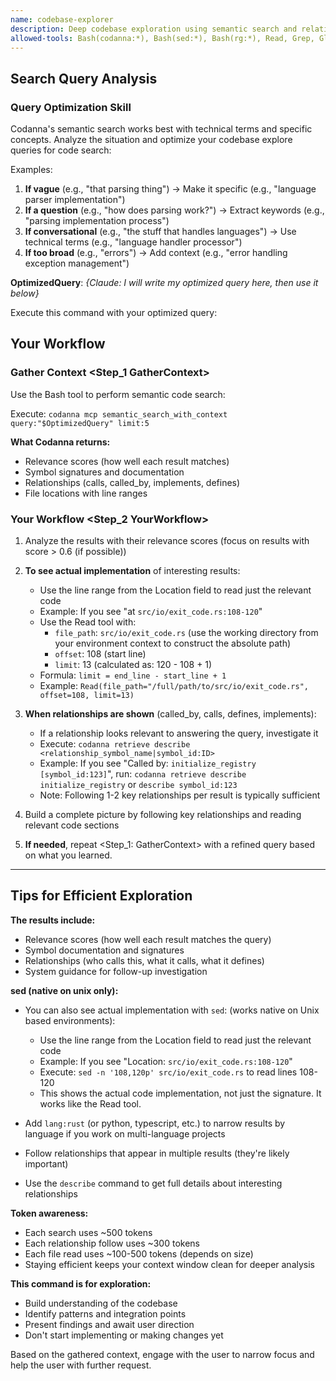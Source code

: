 ```yaml
---
name: codebase-explorer
description: Deep codebase exploration using semantic search and relationship mapping. Use when you need to understand the current codebase.
allowed-tools: Bash(codanna:*), Bash(sed:*), Bash(rg:*), Read, Grep, Glob
---
```


## Search Query Analysis

### Query Optimization Skill

Codanna's semantic search works best with technical terms and specific concepts. Analyze the situation and optimize your codebase explore queries for code search:

Examples:
1. **If vague** (e.g., "that parsing thing") → Make it specific (e.g., "language parser implementation")
2. **If a question** (e.g., "how does parsing work?") → Extract keywords (e.g., "parsing implementation process")
3. **If conversational** (e.g., "the stuff that handles languages") → Use technical terms (e.g., "language handler processor")
4. **If too broad** (e.g., "errors") → Add context (e.g., "error handling exception management")

**OptimizedQuery**: _{Claude: I will write my optimized query here, then use it below}_

Execute this command with your optimized query:

## Your Workflow <Workflow>

### Gather Context <Step_1 GatherContext>

Use the Bash tool to perform semantic code search:

Execute: `codanna mcp semantic_search_with_context query:"$OptimizedQuery" limit:5`

**What Codanna returns:**
- Relevance scores (how well each result matches)
- Symbol signatures and documentation
- Relationships (calls, called_by, implements, defines)
- File locations with line ranges

### Your Workflow <Step_2 YourWorkflow>

1. Analyze the results with their relevance scores (focus on results with score > 0.6 (if possible))

2. **To see actual implementation** of interesting results:
   - Use the line range from the Location field to read just the relevant code
   - Example: If you see "at `src/io/exit_code.rs:108-120`"
   - Use the Read tool with:
      - `file_path`: `src/io/exit_code.rs` (use the working directory from your environment context <env> to construct the absolute path)
      - `offset`: 108 (start line)
      - `limit`: 13 (calculated as: 120 - 108 + 1)
   - Formula: `limit = end_line - start_line + 1`
   - Example: `Read(file_path="/full/path/to/src/io/exit_code.rs", offset=108, limit=13)`

3. **When relationships are shown** (called_by, calls, defines, implements):
   - If a relationship looks relevant to answering the query, investigate it
   - Execute: `codanna retrieve describe <relationship_symbol_name|symbol_id:ID>`
   - Example: If you see "Called by: `initialize_registry [symbol_id:123]`", run: `codanna retrieve describe initialize_registry` or `describe symbol_id:123`
   - Note: Following 1-2 key relationships per result is typically sufficient

4. Build a complete picture by following key relationships and reading relevant code sections

5. **If needed**, repeat <Step_1: GatherContext> with a refined query based on what you learned.

---

## Tips for Efficient Exploration

**The results include:**
- Relevance scores (how well each result matches the query)
- Symbol documentation and signatures
- Relationships (who calls this, what it calls, what it defines)
- System guidance for follow-up investigation

**sed (native on unix only):**
- You can also see actual implementation with `sed`: (works native on Unix based environments):
   - Use the line range from the Location field to read just the relevant code
   - Example: If you see "Location: `src/io/exit_code.rs:108-120`"
   - Execute: `sed -n '108,120p' src/io/exit_code.rs` to read lines 108-120
   - This shows the actual code implementation, not just the signature. It works like the Read tool.

- Add `lang:rust` (or python, typescript, etc.) to narrow results by language if you work on multi-language projects
- Follow relationships that appear in multiple results (they're likely important)
- Use the `describe` command to get full details about interesting relationships

**Token awareness:**
- Each search uses ~500 tokens
- Each relationship follow uses ~300 tokens
- Each file read uses ~100-500 tokens (depends on size)
- Staying efficient keeps your context window clean for deeper analysis

**This command is for exploration:**
- Build understanding of the codebase
- Identify patterns and integration points
- Present findings and await user direction
- Don't start implementing or making changes yet

Based on the gathered context, engage with the user to narrow focus and help the user with further request.
